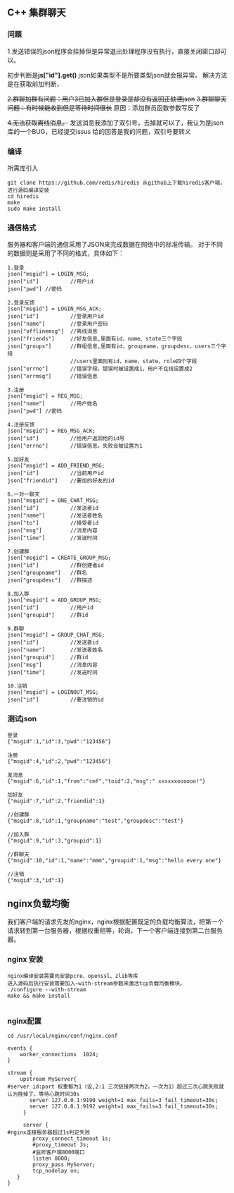 ## C++ 集群聊天
### 问题
1.发送错误的json程序会挂掉但是异常退出处理程序没有执行，直接关闭窗口却可以。

初步判断是**js["id"].get<int>()** json如果类型不是所要类型json就会报异常。
解决方法是在获取前加判断，

~~2.群聊加群有问题：用户3已加入群但是登录是却没有返回正缺德json~~
~~3.群聊聊天问题：有时候能收到但是等待时间很长~~
原因：添加群员函数参数写反了

~~4.无法获取离线消息。~~
发送消息我添加了双引号，去掉就可以了，我认为是json库的一个BUG，已经提交issus
给的回答是我的问题，双引号要转义
### 编译
所需库引入
```
git clone https://github.com/redis/hiredis 从github上下载hiredis客户端，进行源码编译安装
cd hiredis
make
sudo make install
```
### 通信格式
服务器和客户端的通信采用了JSON来完成数据在网络中的标准传输。
对于不同的数据则是采用了不同的格式，具体如下：
```
1.登录
json["msgid"] = LOGIN_MSG;
json["id"]			//用户id
json["pwd"]	//密码

2.登录反馈
json["msgid"] = LOGIN_MSG_ACK;
json["id"]			//登录用户id
json["name"]		//登录用户密码
json["offlinemsg"]	//离线消息
json["friends"]		//好友信息,里面有id、name、state三个字段
json["groups"]		//群组信息,里面有id，groupname，groupdesc，users三个字段
					//users里面则有id，name，state，role四个字段
json["errno"]		//错误字段，错误时被设置成1，用户不在线设置成2
json["errmsg"]		//错误信息

3.注册
json["msgid"] = REG_MSG;
json["name"]		//用户姓名
json["pwd"]	//密码

4.注册反馈
json["msgid"] = REG_MSG_ACK;
json["id"]			//给用户返回他的id号
json["errno"]		//错误信息，失败会被设置为1

5.加好友
json["msgid"] = ADD_FRIEND_MSG;
json["id"]			//当前用户id
json["friendid"]	//要加的好友的id

6.一对一聊天
json["msgid"] = ONE_CHAT_MSG;
json["id"]			//发送者id
json["name"]		//发送者姓名
json["to"]			//接受者id
json["msg"]			//消息内容
json["time"]		//发送时间

7.创建群
json["msgid"] = CREATE_GROUP_MSG;
json["id"]			//群创建者id
json["groupname"]	//群名
json["groupdesc"]	//群描述

8.加入群
json["msgid"] = ADD_GROUP_MSG;
json["id"]			//用户id
json["groupid"]		//群id

9.群聊
json["msgid"] = GROUP_CHAT_MSG;
json["id"]			//发送者id
json["name"]		//发送者姓名
json["groupid"]		//群id
json["msg"]			//消息内容
json["time"]		//发送时间

10.注销
json["msgid"] = LOGINOUT_MSG;
json["id"]			//要注销的id
```

### 测试json
```
登录
{"msgid":1,"id":3,"pwd":"123456"}

注册
{"msgid":4,"id":2,"pwd":"123456"}

发消息
{"msgid":6,"id":1,"from":"cmf","toid":2,"msg":" xxxxxxoooooo!"} 

加好友
{"msgid":7,"id":2,"friendid":1}

//创建群
{"msgid":8,"id":1,"groupname":"test","groupdesc":"test"}

//加入群
{"msgid":9,"id":3,"groupid":1}

//群聊天
{"msgid":10,"id":1,"name":"mmm","groupid":1,"msg":"hello every one"}

//注销
{"msgid":3,"id":1}
```

## nginx负载均衡
我们客户端的请求先发的nginx，nginx根据配置既定的负载均衡算法，把第一个请求转到第一台服务器，根据权重相等，轮询，下一个客户端连接到第二台服务器。
### nginx 安装
```
nginx编译安装需要先安装pcre、openssl、zlib等库
进入源码后执行安装需要加入–with-stream参数来激活tcp负载均衡模块。
./configure --with-stream 
make && make install


```
### nginx配置
```
cd /usr/local/nginx/conf/nginx.conf
```
```
events {
    worker_connections  1024;
}

stream {
    upstream MyServer{
#server id:port 权重都为1（设,2:1 三次链接两次为2，一次为1）超过三次心跳失败就认为挂掉了，等待心跳时间30s
       server 127.0.0.1:9190 weight=1 max_fails=3 fail_timeout=30s;
       server 127.0.0.1:9192 weight=1 max_fails=3 fail_timeout=30s;
     }

     server {
#nginx连接服务器超过1s判定失败
        proxy_connect_timeout 1s;
        #proxy_timeout 3s;
        #监听客户端8000端口
        listen 8000;
        proxy_pass MyServer;
        tcp_nodelay on;
   }
}
```